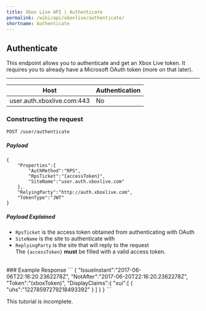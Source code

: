 ```yaml
---
title: Xbox Live API | Authenticate
permalink: /wiki/api/xboxlive/authenticate/
shortname: Authenticate
---
```

## Authenticate
This endpoint allows you to authenticate and get an Xbox Live token. It requires you to already have a Microsoft OAuth token (more on that later).

---

|Host|Authentication|
|----|--------------|
|user.auth.xboxlive.com:443|No|
  
### Constructing the request
```
POST /user/authenticate
```
  
##### Payload

```
{
    "Properties":{
        "AuthMethod":"RPS",
        "RpsTicket":"{accessToken}",
        "SiteName":"user.auth.xboxlive.com"
    },
    "RelyingParty":"http://auth.xboxlive.com",
    "TokenType":"JWT"
}
```
  
##### Payload Explained
* `RpsTicket` is the access token obtained from authenticating with OAuth  
* `SiteName` is the site to authenticate with  
* `ReplyingParty` is the site that will reply to the request  
The `{accessToken}` **must** be filled with a valid access token.  
  
<br>
### Example Response
```
{
    "IssueInstant":"2017-06-06T22:16:20.2362278Z",
    "NotAfter":"2017-06-20T22:16:20.2362278Z",
    "Token":"(xboxToken)",
    "DisplayClaims":{
        "xui":[
            {
                "uhs":"12278597279218493392"
            }
        ]
    }
}
```

This tutorial is incomplete.
